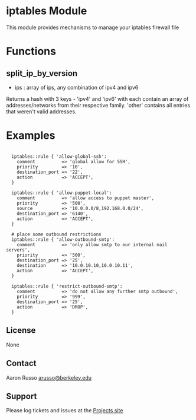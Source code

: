 # iptables Module #

This module provides mechanisms to manage your iptables firewall file

# Functions #

split_ip_by_version
-------------------

- ips : array of ips, any combination of ipv4 and ipv6

Returns a hash with 3 keys - 'ipv4' and 'ipv6' with each contain an array of
addresses/networks from their respective family.  'other' contains all entries
that weren't valid addresses.

# Examples #

<pre><code>
  iptables::rule { 'allow-global-ssh':
    comment          => 'global allow for SSH',
    priority         => '10',
    destination_port => '22',
    action           => 'ACCEPT',
  }

  iptables::rule { 'allow-puppet-local':
    comment          => 'allow access to puppet master',
    priority         => '500',
    source           => '10.0.0.0/8,192.168.0.0/24',
    destination_port => '6140',
    action           => 'ACCEPT',
  }
  
  # place some outbound restrictions
  iptables::rule { 'allow-outbound-smtp':
    comment          => 'only allow smtp to our internal mail servers',
    priority         => '500',
    destination_port => '25',
    destination      => '10.0.10.10,10.0.10.11',
    action           => 'ACCEPT',
  }

  iptables::rule { 'restrict-outbound-smtp':
    comment          => 'do not allow any further smtp outbound',
    priority         => '999',
    destination_port => '25',
    action           => 'DROP',
  }
</code></pre>
 

License
-------

None

Contact
-------

Aaron Russo <arusso@berkeley.edu>

Support
-------

Please log tickets and issues at the
[Projects site](https://github.com/arusso23/puppet-iptables/issues/)
